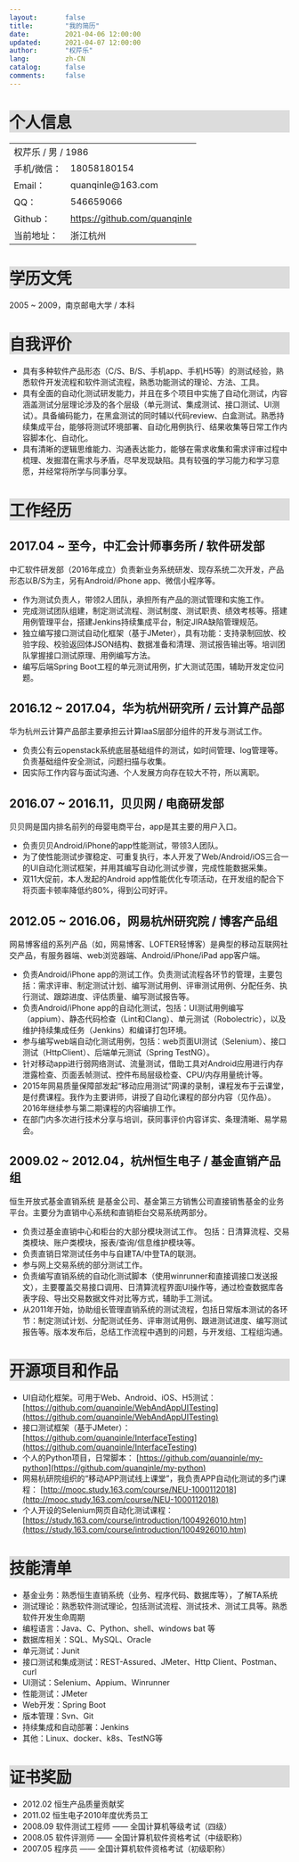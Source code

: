 ```yaml
---
layout:       false
title:        "我的简历"
date:         2021-04-06 12:00:00
updated:      2021-04-07 12:00:00
author:       "权芹乐"
lang:         zh-CN
catalog:      false
comments:     false
---
```


<!DOCTYPE html>
<html lang="zh-CN">

<head>
    <meta charset="UTF-8">
    <link rel="apple-touch-icon" sizes="180x180" href="/images/apple-touch-icon-next.png">
    <link rel="icon" type="image/png" sizes="32x32" href="/images/favicon-32x32.ico">
    <link rel="icon" type="image/png" sizes="16x16" href="/images/favicon-16x16.png">
    <link rel="mask-icon" href="/images/logo.svg" color="#222">
    <link rel="stylesheet" href="/css/main.css">
    <meta property="article:author" content="权芹乐">
    <title>权芹乐的简历</title>
</head>

<body>
<div class="main-inner content post posts-expand">


# <div style="background-color: gainsboro">个人信息</div>

<table style="border-style: none;border-color: white;border-color: transparent;">
  <tr>
    <td colspan=2>权芹乐 / 男 / 1986</td>
  </tr>
  <tr>
    <td>手机/微信：</td>
    <td>18058180154</td>
  </tr>
  <tr>
    <td>Email：</td>
    <td>quanqinle@163.com</td>
  </tr>
  <tr>
    <td>QQ：</td>
    <td>546659066</td>
  </tr>
  <tr>
    <td>Github：</td>
    <td><a href="https://github.com/quanqinle">https://github.com/quanqinle</a></td>
  </tr>
  <tr>
    <td>当前地址：</td>
    <td>浙江杭州</td>
  </tr>
</table>

# <div style="background-color: gainsboro">学历文凭</div>
2005 ~ 2009，南京邮电大学 / 本科

# <div style="background-color: gainsboro">自我评价</div>
- 具有多种软件产品形态（C/S、B/S、手机app、手机H5等）的测试经验，熟悉软件开发流程和软件测试流程，熟悉功能测试的理论、方法、工具。
- 具有全面的自动化测试研发能力，并且在多个项目中实施了自动化测试，内容涵盖测试分层理论涉及的各个层级（单元测试、集成测试、接口测试、UI测试）。具备编码能力，在黑盒测试的同时辅以代码review、白盒测试。熟悉持续集成平台，能够将测试环境部署、自动化用例执行、结果收集等日常工作内容脚本化、自动化。
- 具有清晰的逻辑思维能力、沟通表达能力，能够在需求收集和需求评审过程中梳理、发掘潜在需求与矛盾，尽早发现缺陷。具有较强的学习能力和学习意愿，并经常将所学与同事分享。

# <div style="background-color: gainsboro">工作经历</div>

##  2017.04 ~ 至今，中汇会计师事务所 / 软件研发部
中汇软件研发部（2016年成立）负责新业务系统研发、现存系统二次开发，产品形态以B/S为主，另有Android/iPhone app、微信小程序等。

- 作为测试负责人，带领2人团队，承担所有产品的测试管理和实施工作。
- 完成测试团队组建，制定测试流程、测试制度、测试职责、绩效考核等。搭建用例管理平台，搭建Jenkins持续集成平台，制定JIRA缺陷管理规范。
- 独立编写接口测试自动化框架（基于JMeter），具有功能：支持录制回放、校验字段、校验返回体JSON结构、数据准备和清理、测试报告输出等。培训团队掌握接口测试原理、用例编写方法。
- 编写后端Spring Boot工程的单元测试用例，扩大测试范围，辅助开发定位问题。

##  2016.12 ~ 2017.04，华为杭州研究所 / 云计算产品部
华为杭州云计算产品部主要承担云计算IaaS层部分组件的开发与测试工作。

- 负责公有云openstack系统底层基础组件的测试，如时间管理、log管理等。负责基础组件安全测试，问题扫描与收集。
- 因实际工作内容与面试沟通、个人发展方向存在较大不符，所以离职。

##  2016.07 ~ 2016.11，贝贝网 / 电商研发部
贝贝网是国内排名前列的母婴电商平台，app是其主要的用户入口。

- 负责贝贝Android/iPhone的app性能测试，带领3人团队。
- 为了使性能测试步骤稳定、可重复执行，本人开发了Web/Android/iOS三合一的UI自动化测试框架，并用其编写自动化测试步骤，完成性能数据采集。
- 双11大促前，本人发起的Android app性能优化专项活动，在开发组的配合下将页面卡顿率降低约80%，得到公司好评。


## 2012.05 ~ 2016.06，网易杭州研究院 / 博客产品组
网易博客组的系列产品（如，网易博客、LOFTER轻博客）是典型的移动互联网社交产品，有服务器端、web浏览器端、Android/iPhone/iPad app客户端。

- 负责Android/iPhone app的测试工作。负责测试流程各环节的管理，主要包括：需求评审、制定测试计划、编写测试用例、评审测试用例、分配任务、执行测试、跟踪进度、评估质量、编写测试报告等。
- 负责Android/iPhone app的自动化测试，包括：UI测试用例编写（appium）、静态代码检查（Lint和Clang）、单元测试（Robolectric），以及维护持续集成任务（Jenkins）和编译打包环境。
- 参与编写web端自动化测试用例，包括：web页面UI测试（Selenium）、接口测试（HttpClient）、后端单元测试（Spring TestNG）。
- 针对移动app进行弱网络测试、流量测试，借助工具对Android应用进行内存泄露检查、页面丢帧测试、控件布局层级检查、CPU/内存用量统计等。
- 2015年网易质量保障部发起“移动应用测试”网课的录制，课程发布于云课堂，是付费课程。我作为主要讲师，讲授了自动化课程的部分内容（见作品）。2016年继续参与第二期课程的内容编排工作。
- 在部门内多次进行技术分享与培训，获同事评价内容详实、条理清晰、易学易会。

## 2009.02 ~ 2012.04，杭州恒生电子 / 基金直销产品组
恒生开放式基金直销系统 是基金公司、基金第三方销售公司直接销售基金的业务平台。主要分为直销中心系统和直销柜台交易系统两部分。

- 负责过基金直销中心和柜台的大部分模块测试工作。
包括：日清算流程、交易类模块、账户类模块，报表/查询/信息维护模块等。
- 负责直销日常测试任务中与自建TA/中登TA的联测。
- 参与网上交易系统的部分测试工作。
- 负责编写直销系统的自动化测试脚本（使用winrunner和直接调接口发送报文），主要覆盖交易接口调用、日清算流程界面UI操作等，通过检查数据库各表字段、导出交易数据文件对比等方式，辅助手工测试。
- 从2011年开始，协助组长管理直销系统的测试流程，包括日常版本测试的各环节：制定测试计划、分配测试任务、评审测试用例、跟进测试进度、编写测试报告等。版本发布后，总结工作流程中遇到的问题，与开发组、工程组沟通。


# <div style="background-color: gainsboro">开源项目和作品</div>
- UI自动化框架。可用于Web、Android、iOS、H5测试：
[https://github.com/quanqinle/WebAndAppUITesting](https://github.com/quanqinle/WebAndAppUITesting)
- 接口测试框架（基于JMeter）：
[https://github.com/quanqinle/InterfaceTesting](https://github.com/quanqinle/InterfaceTesting)
- 个人的Python项目，日常脚本：
[https://github.com/quanqinle/my-python](https://github.com/quanqinle/my-python)
- 网易杭研院组织的“移动APP测试线上课堂”，我负责APP自动化测试的多门课程：
[http://mooc.study.163.com/course/NEU-1000112018](http://mooc.study.163.com/course/NEU-1000112018)
- 个人开设的Selenium网页自动化测试课程：
[https://study.163.com/course/introduction/1004926010.htm](https://study.163.com/course/introduction/1004926010.htm)


# <div style="background-color: gainsboro">技能清单</div>

- 基金业务：熟悉恒生直销系统（业务、程序代码、数据库等），了解TA系统
- 测试理论：熟悉软件测试理论，包括测试流程、测试技术、测试工具等。熟悉软件开发生命周期
- 编程语言：Java、C、Python、shell、windows bat 等
- 数据库相关：SQL、MySQL、Oracle
- 单元测试：Junit
- 接口测试和集成测试：REST-Assured、JMeter、Http Client、Postman、curl
- UI测试：Selenium、Appium、Winrunner
- 性能测试：JMeter
- Web开发：Spring Boot
- 版本管理：Svn、Git
- 持续集成和自动部署：Jenkins
- 其他：Linux、docker、k8s、TestNG等

# <div style="background-color: gainsboro">证书奖励</div>
- 2012.02	恒生产品质量贡献奖
- 2011.02	恒生电子2010年度优秀员工
- 2008.09	软件测试工程师 —— 全国计算机等级考试（四级）
- 2008.05	软件评测师 —— 全国计算机软件资格考试（中级职称）
- 2007.05	程序员 —— 全国计算机软件资格考试（初级职称）

</div>
</body>
</html>